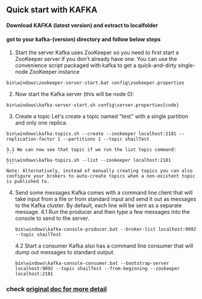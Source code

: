 Quick start with KAFKA
--------------------------
#### Download KAFKA (latest version) and extract to localfolder
#### got to your kafka-(version) directory and follow below steps 
1. Start the server
Kafka uses ZooKeeper so you need to first start a ZooKeeper server if you don't already have one. You can use the convenience script packaged with kafka to get a quick-and-dirty single-node ZooKeeper instance	
``` 
bin\windows\zookeeper-server-start.bat config\zookeeper.properties 
```	
2. Now start the Kafka server (this will be node 0):
```
bin\windows\kafka-server-start.sh config\server.properties{code}
```
3. Create a topic
Let's create a topic named "test" with a single partition and only one replica:
```
bin\windows\kafka-topics.sh --create --zookeeper localhost:2181 --replication-factor 1 --partitions 1 --topic shailTest
```
	3.1 We can now see that topic if we run the list topic command:
	```
	bin\windows\kafka-topics.sh --list --zookeeper localhost:2181
	```
	Note: Alternatively, instead of manually creating topics you can also configure your brokers to auto-create topics when a non-existent topic is published to.
4. Send some messages
Kafka comes with a command line client that will take input from a file or from standard input and send it out as messages to the Kafka cluster. By default, each line will be sent as a separate message.
	4.1 Run the producer and then type a few messages into the console to send to the server.
	```
	bin\windows\kafka-console-producer.bat --broker-list localhost:9092 --topic shailTest
	```
	4.2 Start a consumer
	Kafka also has a command line consumer that will dump out messages to standard output.
	```
	bin\windows\kafka-console-consumer.bat --bootstrap-server localhost:9092 --topic shailTest --from-beginning --zookeeper localhost:2181
	```	
### check [original doc for more detail](https://github.com/mapr-demos/kafka-sample-programs)
